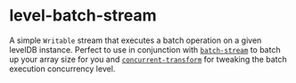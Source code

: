 # level-batch-stream

A simple `Writable` stream that executes a batch operation on a given levelDB
instance. Perfect to use in conjunction with [`batch-stream`][BatchStream] to
batch up your array size for you and [`concurrent-transform`][concurrent] for
tweaking the batch execution concurrency level.


[BatchStream]: https://github.com/segmentio/batch-stream
[concurrent]: https://github.com/segmentio/concurrent-transform
